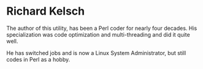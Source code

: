 # Richard Kelsch

The author of this utility, has been a Perl coder for nearly four decades.  His specialization was code optimization and multi-threading and did it quite well.

He has switched jobs and is now a Linux System Administrator, but still codes in Perl as a hobby.
